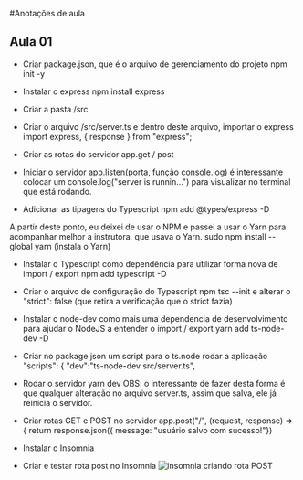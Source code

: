 #Anotações de aula

## Aula 01

- Criar package.json, que é o arquivo de gerenciamento do projeto
    npm init -y
 
 - Instalar o express
    npm install express

- Criar a pasta /src

- Criar o arquivo /src/server.ts e dentro deste arquivo, importar o express
    import express, { response } from "express";
    
- Criar as rotas do servidor app.get / post

- Iniciar o servidor app.listen(porta, função console.log)
  é interessante colocar um console.log("server is runnin...") para visualizar no terminal que está rodando. 
  
- Adicionar as tipagens do Typescript
    npm add @types/express -D

A partir deste ponto, eu deixei de usar o NPM e passei a usar o Yarn para acompanhar melhor a instrutora, que usava o Yarn.
  sudo npm install --global yarn (instala o Yarn)

- Instalar o Typescript como dependência para utilizar forma nova de import / export
  npm add typescript -D

- Criar o arquivo de configuração do Typescript
  npm tsc --init
  e alterar o "strict": false (que retira a verificação que o strict fazia)

- Instalar o node-dev como mais uma dependencia de desenvolvimento para ajudar o NodeJS a entender o import / export
  yarn add ts-node-dev -D
  
- Criar no package.json um script para o ts.node rodar a aplicação
  "scripts": {
    "dev":"ts-node-dev src/server.ts",

- Rodar o servidor
   yarn dev 
  OBS: o interessante de fazer desta forma é que qualquer alteração no arquivo server.ts, assim que salva, ele já reinicia o servidor. 
  
- Criar rotas GET e POST no servidor
  app.post("/", (request, response) => {
    return response.json({ message: "usuário salvo com sucesso!"})
    
- Instalar o Insomnia

- Criar e testar rota post no Insomnia
![insomnia criando rota POST](https://user-images.githubusercontent.com/68570832/115545895-bcab8800-a27a-11eb-9107-c7f29bc345fa.png)

